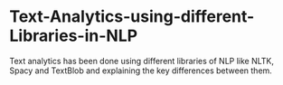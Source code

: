 # Text-Analytics-using-different-Libraries-in-NLP
Text analytics has been done using different libraries of NLP like NLTK, Spacy and TextBlob and explaining the key differences between them.
